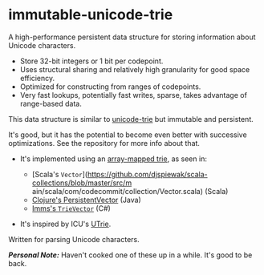 # immutable-unicode-trie

A high-performance persistent data structure for storing information about Unicode characters.

- Store 32-bit integers or 1 bit per codepoint.
- Uses structural sharing and relatively high granularity for good space efficiency.
- Optimized for constructing from ranges of codepoints.
- Very fast lookups, potentially fast writes, sparse, takes advantage of range-based data.

This data structure is similar to [unicode-trie](https://www.npmjs.com/package/unicode-trie) but immutable and persistent. 

It's good, but it has the potential to become even better with successive optimizations. See the repository for more info about that.

- It's implemented using an [array-mapped trie](https://en.wikipedia.org/wiki/Array_mapped_trie), as seen in:
  - [Scala's `Vector`](https://github.com/djspiewak/scala-collections/blob/master/src/m ain/scala/com/codecommit/collection/Vector.scala) (Scala)
  - [Clojure's PersistentVector](https://github.com/clojure/clojure/blob/master/src/jvm/clojure/lang/PersistentVector.java) (Java)
  - [Imms's `TrieVector`](https://github.com/GregRos/Imms/blob/e5fa401776206c8dfb3f551f1c60928325c0f9a1/Imms/Imms.Collections/Implementation/TrieVector/VectorParent.cs) (C#)

- It's inspired by ICU's [UTrie](https://unicode-org.github.io/icu/design/struct/utrie.html).

Written for parsing Unicode characters.

**_Personal Note:_** Haven't cooked one of these up in a while. It's good to be back.

